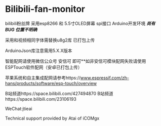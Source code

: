 # Bilibili-fan-monitor

bilibili粉丝牌
采用esp8266 和 5.5寸OLED屏幕 spi接口 Arduino开发环境 ***尚有BUG 位置不明确***

采用和视频相同字体需替换u8g2库 已打包上传

ArduinoJson库注意需用5.X.X版本

智能配网请使用微信公众号 安信可 即可**如非安信可模块配网失败请使用ESPTouch软件配网（安卓已打包上传）

苹果系统和自主集成配网请参考https://www.espressif.com/zh-hans/products/software/esp-touch/overview


B站频道https://space.bilibili.com/427494870
B站频道https://space.bilibili.com/23106193
  
WeChat:jtieai

Technical support provided by Atai of iCOMgx

